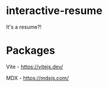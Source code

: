# interactive-resume
It's a resume?!

# Packages

Vite - https://vitejs.dev/

MDX - https://mdxjs.com/

